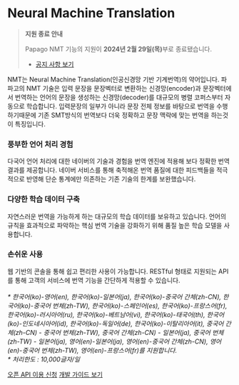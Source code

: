 # Neural Machine Translation

> **지원 종료 안내**
>
> Papago NMT 기능의 지원이 **2024년 2월 29일(목)**<!-- -->부로 종료됐습니다.
> 
> - [공지 사항 보기](https://developers.naver.com/notice/article/14501)

<html lang="ko">
<head>
    <title>NAVER Developers - Papago 소개</title>
</head>
<body>
<div class="con">
    <p class="p_desc">NMT는 Neural Machine Translation(인공신경망 기반 기계번역)의 약어입니다. 파파고의 NMT 기술은 입력 문장을 문장벡터로 변환하는 신경망(encoder)과 문장벡터에서 번역하는 언어의 문장을 생성하는 신경망(decoder)를 대규모의 병렬 코퍼스부터 자동으로 학습합니다. 입력문장의 일부가 아니라 문장 전체 정보를 바탕으로 번역을 수행하기때문에 기존 SMT방식의 번역보다 더욱 정확하고 문장 맥락에 맞는 번역을 하는것이 특징입니다.
    </p>
    <div class="cont_intro nmt">
        <h3 class="h_sub">풍부한 언어 처리 경험</h3>
        <p class="p_desc">다국어 언어 처리에 대한 네이버의 기술과 경험을 번역 엔진에 적용해 보다 정확한 번역 결과를 제공합니다. 네이버 서비스를 통해 축적해온 번역 품질에 대한 피드백들을 적극적으로 반영해 단순 통계에만 의존하는 기존 기술의 한계를 보완했습니다.</p>
        <h3 class="h_sub">다양한 학습 데이터 구축</h3>
        <p class="p_desc">자연스러운 번역을 가능하게 하는 대규모의 학습 데이터를 보유하고 있습니다. 언어의 규칙을 효과적으로 파악하는 핵심 번역 기술을 강화하기 위해 품질 높은 학습 모델을 사용합니다.</p>
        <h3 class="h_sub">손쉬운 사용</h3>
        <p class="p_desc">웹 기반의 콘솔을 통해 쉽고 편리한 사용이 가능합니다. RESTful 형태로 지원되는 API를 통해 고객의 서비스에 번역 기능을 간단하게 적용할 수 있습니다.<br><br>
            <em class="color_p3">* 한국어(ko)-영어(en), 한국어(ko)-일본어(ja), 한국어(ko)-중국어 간체(zh-CN), 한국어(ko)-중국어 번체(zh-TW), 한국어(ko)-스페인어(es), 한국어(ko)-프랑스어(fr), 한국어(ko)-러시아어(ru), 한국어(ko)-베트남어(vi), 한국어(ko)-태국어(th), 한국어(ko)-인도네시아어(id), 한국어(ko)-독일어(de), 한국어(ko)-이탈리아어(it), 중국어 간체(zh-CN) - 중국어 번체(zh-TW), 중국어 간체(zh-CN) - 일본어(ja), 중국어 번체(zh-TW) - 일본어(ja), 영어(en)-일본어(ja), 영어(en)-중국어 간체(zh-CN), 영어(en)-중국어 번체(zh-TW), 영어(en)-프랑스어(fr)를 지원합니다.<br>* 처리한도 : 10,000글자/일</em></p>
    </div>
    <div class="buttons buttons_center">
        <a class="btn_b_hi" href="https://developers.naver.com/apps/#/register?api=ppg_n2mt">오픈 API 이용 신청</a>
        <a class="btn_b_hi" href="https://developers.naver.com/docs/papago/papago-nmt-overview.md#papago-번역">개발 가이드 보기</a>
    </div>
</div>
</body>
</html>